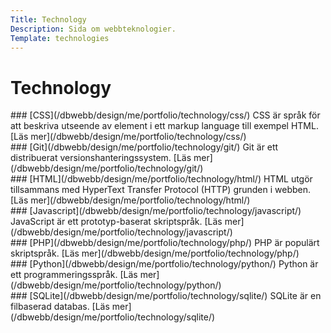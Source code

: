```yaml
---
Title: Technology
Description: Sida om webbteknologier.
Template: technologies
---
```

Technology
==========================

<div class="item1" markdown="1">
### [CSS](/dbwebb/design/me/portfolio/technology/css/)
CSS är språk för att beskriva utseende av element i ett markup language till exempel HTML.  
[Läs mer](/dbwebb/design/me/portfolio/technology/css/)
</div>

<div class="item2" markdown="1">
### [Git](/dbwebb/design/me/portfolio/technology/git/)
Git är ett distribuerat versionshanteringssystem.  
[Läs mer](/dbwebb/design/me/portfolio/technology/git/)
</div>

<div class="item3" markdown="1">
### [HTML](/dbwebb/design/me/portfolio/technology/html/)
HTML utgör tillsammans med HyperText Transfer Protocol (HTTP) grunden i webben.  
[Läs mer](/dbwebb/design/me/portfolio/technology/html/)
</div>

<div class="item4" markdown="1">
### [Javascript](/dbwebb/design/me/portfolio/technology/javascript/)
JavaScript är ett prototyp-baserat skriptspråk.  
[Läs mer](/dbwebb/design/me/portfolio/technology/javascript/)
</div>

<div class="item5" markdown="1">
### [PHP](/dbwebb/design/me/portfolio/technology/php/)
PHP är populärt skriptspråk.  
[Läs mer](/dbwebb/design/me/portfolio/technology/php/)
</div>

<div class="item6" markdown="1">
### [Python](/dbwebb/design/me/portfolio/technology/python/)
Python är ett programmeringsspråk.  
[Läs mer](/dbwebb/design/me/portfolio/technology/python/)
</div>

<div class="item7" markdown="1">
### [SQLite](/dbwebb/design/me/portfolio/technology/sqlite/)
SQLite är en filbaserad databas.  
[Läs mer](/dbwebb/design/me/portfolio/technology/sqlite/)
</div>


